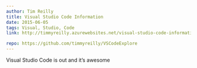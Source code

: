 ```yaml
---
author: Tim Reilly
title: Visual Studio Code Information
date: 2015-06-05
tags: Visual, Studio, Code
link: http://timmyreilly.azurewebsites.net/visual-studio-code-information/

repo: https://github.com/timmyreilly/VSCodeExplore
---
```

Visual Studio Code is out and it’s awesome
